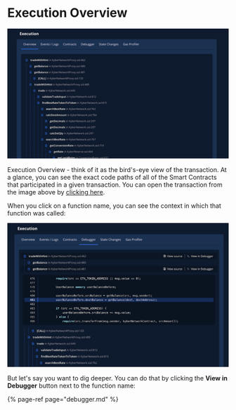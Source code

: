 # Execution Overview

![](../../../.gitbook/assets/image%20%2857%29.png)

Execution Overview - think of it as the bird's-eye view of the transaction. At a glance, you can see the exact code paths of all of the Smart Contracts that participated in a given transaction. You can open the transaction from the image above by [clicking here](https://dashboard.tenderly.co/tx/main/0x97c37f37988c010a37a8c550b03af37c04bffa2ba6be7d1135f0a26c0e00f532?utm_source=blog&utm_medium=post&utm_campaign=10_ways&utm_content=execution_overview).

When you click on a function name, you can see the context in which that function was called:

![](../../../.gitbook/assets/image%20%2830%29.png)

But let's say you want to dig deeper. You can do that by clicking the **View in Debugger** button next to the function name:

{% page-ref page="debugger.md" %}



